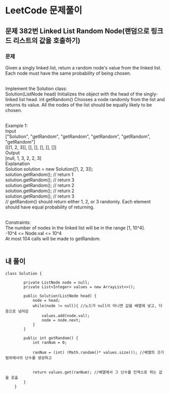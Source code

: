 # LeetCode 문제풀이

## 문제 382번 Linked List Random Node(랜덤으로 링크드 리스트의 값을 호출하기)
### 문제<br>
Given a singly linked list, return a random node's value from the linked list. Each node must have the same probability of being chosen.<br><br>

Implement the Solution class:<br>
Solution(ListNode head) Initializes the object with the head of the singly-linked list head.
int getRandom() Chooses a node randomly from the list and returns its value. All the nodes of the list should be equally likely to be chosen.<br><br> 

Example 1:<br>
Input<br>
["Solution", "getRandom", "getRandom", "getRandom", "getRandom", "getRandom"]<br>
[[[1, 2, 3]], [], [], [], [], []]<br>
Output<br>
[null, 1, 3, 2, 2, 3]<br>
Explanation<br>
Solution solution = new Solution([1, 2, 3]);<br>
solution.getRandom(); // return 1<br>
solution.getRandom(); // return 3<br>
solution.getRandom(); // return 2<br>
solution.getRandom(); // return 2<br>
solution.getRandom(); // return 3<br>
// getRandom() should return either 1, 2, or 3 randomly. Each element should have equal probability of returning.<br><br>
 

Constraints:<br>
The number of nodes in the linked list will be in the range [1, 10^4].<br>
-10^4 <= Node.val <= 10^4<br>
At most 104 calls will be made to getRandom.<br><br>
 
## 내 풀이
```
class Solution {

        private ListNode node = null;
        private List<Integer> values = new ArrayList<>();

        public Solution(ListNode head) {
            node = head;
            while(node != null){ //노드가 null이 아니면 값을 배열에 넣고, 다음으로 넘어감
                values.add(node.val);
                node = node.next;
            }
        }

        public int getRandom() {
            int ranNum = 0;

            ranNum = (int) (Math.random()* values.size()); //배열의 크기 범위에서의 난수를 생성하고


            return values.get(ranNum); //배열에서 그 난수를 인덱스로 하는 값을 호출
        }
    }
```
